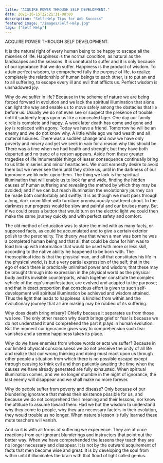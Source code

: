 ```yaml
---
title: "ACQUIRE POWER THROUGH SELF DEVELOPMENT."
date: 2021-10-15T22:21:31-08:00
description: "Self-Help Tips for Web Success"
featured_image: "/images/Self-Help.jpg"
tags: ["Self Help"]
---
```


ACQUIRE POWER THROUGH SELF DEVELOPMENT. 

It is the natural right of every human being to be happy to escape all the miseries of life. Happiness is the normal condition, as natural as the landscapes and the seasons. It is unnatural to suffer and it is only because of our ignorance that we do suffer. Happiness is the product of wisdom. To attain perfect wisdom, to comprehend fully the purpose of life, to realize completely the relationship of human beings to each other, is to put an end to all suffering, to escape every ill and evil that afflicts us. Perfect wisdom is unshadowed joy. 

Why do we suffer in life? Because in the scheme of nature we are being forced forward in evolution and we lack the spiritual illumination that alone can light the way and enable us to move safely among the obstacles that lie before us. Usually we do not even see or suspect the presence of trouble until it suddenly leaps upon us like a concealed tiger. One day our family circle is complete and happy. A week later death has come and gone and joy is replaced with agony. Today we have a friend. Tomorrow he will be an enemy and we do not know why. A little while ago we had wealth and all material luxuries. There was a sudden change and now we have only poverty and misery and yet we seek in vain for a reason why this should be. There was a time when we had health and strength; but they have both departed and no trace of a reason appears. Aside from these greater tragedies of life innumerable things of lesser consequence continually bring to us little miseries and minor heartaches. We most earnestly desire to avoid them but we never see them until they strike us, until in the darkness of our ignorance we blunder upon them. The thing we lack is the spiritual illumination that will enable us to look far and wide, finding the hidden causes of human suffering and revealing the method by which they may be avoided; and if we can but reach illumination the evolutionary journey can be made both comfortably and swiftly. It is as though we must pass through a long, dark room filled with furniture promiscuously scattered about. In the darkness our progress would be slow and painful and our bruises many. But if we could press a button that would turn on the electric light we could then make the same journey quickly and with perfect safety and comfort. 

The old method of education was to store the mind with as many facts, or supposed facts, as could be accumulated and to give a certain exterior polish to the personality. The theory was that when a man was born he was a completed human being and that all that could be done for him was to load him up with information that would be used with more or less skill, according to the native ability he happened to be born with. The theosophical idea is that the physical man, and all that constitutes his life in the physical world, is but a very partial expression of the self; that in the ego of each there is practically unlimited power and wisdom; that these may be brought through into expression in the physical world as the physical body and its invisible counterparts, which together constitute the complex vehicle of the ego's manifestation, are evolved and adapted to the purpose; and that in exact proportion that conscious effort is given to such self-development will spiritual illumination be achieved and wisdom attained. Thus the light that leads to happiness is kindled from within and the evolutionary journey that all are making may be robbed of its suffering. 

Why does death bring misery? Chiefly because it separates us from those we love. The only other reason why death brings grief or fear is  because we do not understand it and comprehend the part it plays in human evolution.  But the moment our ignorance gives way to comprehension such fear vanishes and a serene happiness takes its place. 

Why do we have enemies from whose words or acts we suffer? Because in our limited physical consciousness we do not perceive the unity of all life and realize that our wrong thinking and doing must react upon us through other people a situation from which there is no possible escape except through ceasing to think evil and then patiently awaiting the time when the causes we have already generated are fully exhausted. When spiritual illumination comes, and we no longer stumble in the night of ignorance, the last enemy will disappear and we shall make no more forever. 

Why do people suffer from poverty and disease? Only because of our blundering ignorance that makes their existence possible for us, and because we do not comprehend their meaning and their lessons, nor know the attitude to assume toward them. Had we but the wisdom to understand why they come to people, why they are necessary factors in their evolution, they would trouble us no longer. When nature's lesson is fully learned these mute teachers will vanish. 

And so it is with all forms of suffering we experience. They are at once reactions from our ignorant blunderings and instructors that point out the better way. When we have comprehended the lessons they teach they are no longer necessary and disappear. It is not by the outward  acquirement of facts that men become wise and great. It is by developing the soul from within until it illuminates the brain with that flood of light called genius.

